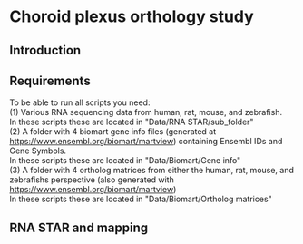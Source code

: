 # Choroid plexus orthology study

## Introduction

## Requirements ##
To be able to run all scripts you need:\
(1) Various RNA sequencing data from human, rat, mouse, and zebrafish.\
In these scripts these are located in "Data/RNA STAR/sub_folder"\
(2) A folder with 4 biomart gene info files (generated at https://www.ensembl.org/biomart/martview) containing Ensembl IDs and Gene Symbols.\
In these scripts these are located in "Data/Biomart/Gene info"\
(3) A folder with 4 ortholog matrices from either the human, rat, mouse, and zebrafishs perspective (also generated with https://www.ensembl.org/biomart/martview) \
In these scripts these are located in "Data/Biomart/Ortholog matrices"

## RNA STAR and mapping ##
